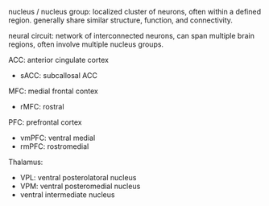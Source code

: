 nucleus / nucleus group: localized cluster of neurons, often within a defined region. generally share similar structure, function, and connectivity.

neural circuit: network of interconnected neurons, can span multiple brain regions, often involve multiple nucleus groups.


ACC:  anterior cingulate cortex
 * sACC: subcallosal ACC

MFC: medial frontal contex
 * rMFC: rostral

PFC: prefrontal cortex
 * vmPFC: ventral medial
 * rmPFC: rostromedial

Thalamus:
 * VPL: ventral posterolatoral nucleus
 * VPM: ventral posteromedial nucleus
 * ventral intermediate nucleus
